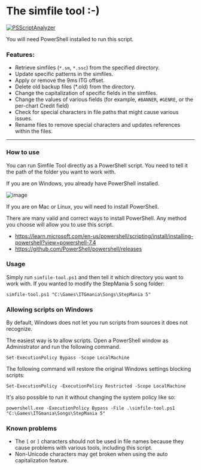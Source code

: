 


# The simfile tool :-)

[![PSScriptAnalyzer](https://github.com/sukibaby/simfile-tool/actions/workflows/powershell.yml/badge.svg?branch=main&event=push)](https://github.com/sukibaby/simfile-tool/actions/workflows/powershell.yml)

You will need PowerShell installed to run this script.

### Features:

 - Retrieve simfiles (`*.sm`, `*.ssc`) from the specified directory.
 -    Update specific patterns in the simfiles. 
 - Apply or remove the 9ms ITG   offset. 
 -    Delete old backup files (*.old) from the directory. 
 -    Change   the capitalization of specific fields in the simfiles. 
 -    Change the   values of various fields (for example, `#BANNER`, `#GENRE`, or the
   per-chart Credit field) 
   - Check for special characters in file paths   that might cause various issues. 
   - Rename files to remove special   characters and updates references within the files.

-----
### How to use

You can run Simfile Tool directly as a PowerShell script. You need to tell it the path of the folder you want to work with. 

If you are on Windows, you already have PowerShell installed.

![image](https://github.com/user-attachments/assets/c470011f-4aa5-4bab-bd99-b57d137db525)


If you are on Mac or Linux, you will need to install PowerShell.

There are many valid and correct ways to install PowerShell. Any method you choose will allow you to use this script.

 - https://learn.microsoft.com/en-us/powershell/scripting/install/installing-powershell?view=powershell-7.4
 -    https://github.com/PowerShell/powershell/releases

### Usage

Simply run `simfile-tool.ps1` and then tell it which directory you want to work with.
If you wanted to modify the StepMania 5 song folder:
```
simfile-tool.ps1 "C:\Games\ITGmania\Songs\StepMania 5"
```

### Allowing scripts on Windows

By default, Windows does not let you run scripts from sources it does not recognize.

The easiest way is to allow scripts.  Open a PowerShell window as Administrator and run the following command.

```
Set-ExecutionPolicy Bypass -Scope LocalMachine
```





The following command will restore the original Windows settings blocking scripts:
```
Set-ExecutionPolicy -ExecutionPolicy Restricted -Scope LocalMachine
```

It's also possible to run it without changing the system policy like so:
```
powershell.exe -ExecutionPolicy Bypass -File .\simfile-tool.ps1 "C:\Games\ITGmania\Songs\StepMania 5"
```


### Known problems

- The `[` or `]` characters should not be used in file names because they cause problems with various tools, including this script.
- Non-Unicode characters may get broken when using the auto capitalization feature.
